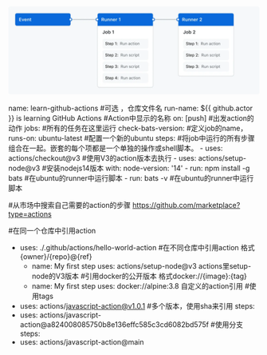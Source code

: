 
![Alt text](overview-actions-simple.webp)

name: learn-github-actions                                #可选 ，仓库文件名
run-name: ${{ github.actor }} is learning GitHub Actions  #Action中显示的名称
on: [push]                                                #出发action的动作
jobs:                                                     #所有的任务在这里运行
  check-bats-version:                                     #定义job的name，
    runs-on: ubuntu-latest                                #配置一个新的ubuntu
    steps:                                                #将job中运行的所有步骤组合在一起。嵌套的每个项都是一个单独的操作或shell脚本。
      - uses: actions/checkout@v3                         #使用V3的action版本去执行
      - uses: actions/setup-node@v3                       #安装nodejs14版本
        with:
          node-version: '14'
      - run: npm install -g bats                          #在ubuntu的runner中运行脚本
      - run: bats -v                                      #在ubuntu的runner中运行脚本

#从市场中搜索自己需要的action的步骤
https://github.com/marketplace?type=actions

#在同一个仓库中引用action
   - uses: ./.github/actions/hello-world-action
#在不同仓库中引用action
 格式{owner}/{repo}@{ref}  
       - name: My first step
        uses: actions/setup-node@v3    actions里setup-node的V3版本
#引用docker的公开版本
 格式docker://{image}:{tag}
       - name: My first step
        uses: docker://alpine:3.8
自定义的action引用
#使用tags
 - uses: actions/javascript-action@v1.0.1
#多个版本，使用sha来引用
steps:
  - uses: actions/javascript-action@a824008085750b8e136effc585c3cd6082bd575f
#使用分支
steps:
  - uses: actions/javascript-action@main

